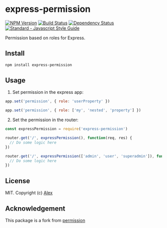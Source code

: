 # express-permission

[![NPM Version](https://img.shields.io/npm/v/express-permission.svg)](https://www.npmjs.com/package/express-permission)
[![Build Status](https://img.shields.io/travis/com/alxhotel/express-permission/master.svg)](https://travis-ci.com/alxhotel/express-permission)
[![Dependency Status](https://david-dm.org/alxhotel/express-permission/status.svg)](https://david-dm.org/alxhotel/express-permission)
[![Standard - Javascript Style Guide](https://img.shields.io/badge/code_style-standard-brightgreen.svg)](https://standardjs.com)

Permission based on roles for Express.

## Install

```sh
npm install express-permission
```

## Usage

1. Set permission in the express app:

```js
app.set('permission', { role: 'userProperty' })

app.set('permission', { role: ['my', 'nested', 'property'] })
```

2. Set the permission in the router:

```js
const expressPermission = require('express-permission')

router.get('/', expressPermission(), function(req, res) {
  // Do some logic here
})

router.get('/', expressPermission(['admin', 'user', 'superadmin']), function(req, res) {
  // Do some logic here
})

```

## License

MIT. Copyright (c) [Alex](https://github.com/alxhotel)

## Acknowledgement

This package is a fork from [permission](https://github.com/tenodi/permission)
